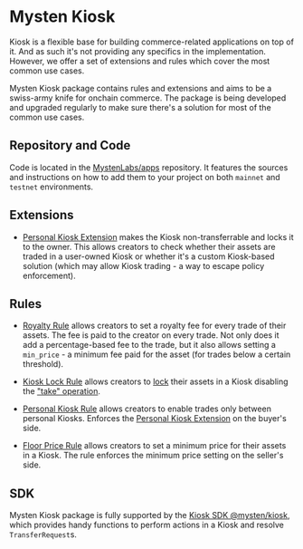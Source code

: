 # Mysten Kiosk

Kiosk is a flexible base for building commerce-related applications on top of it. And as such it's
not providing any specifics in the implementation. However, we offer a set of extensions and rules
which cover the most common use cases.

Mysten Kiosk package contains rules and extensions and aims to be a swiss-army knife for onchain
commerce. The package is being developed and upgraded regularly to make sure there's a solution for
most of the common use cases.

## Repository and Code

Code is located in the [MystenLabs/apps](https://github.com/MystenLabs/apps) repository. It features
the sources and instructions on how to add them to your project on both `mainnet` and `testnet`
environments.

## Extensions

- [Personal Kiosk Extension](./extensions/personal-kiosk.md) makes the Kiosk non-transferrable and locks it to
the owner. This allows creators to check whether their assets are traded in a user-owned Kiosk or
whether it's a custom Kiosk-based solution (which may allow Kiosk trading - a way to escape policy
enforcement).

## Rules

- [Royalty Rule](./rules/royalty-rule.md) allows creators to set a royalty fee for every trade of their
assets. The fee is paid to the creator on every trade. Not only does it add a percentage-based fee
to the trade, but it also allows setting a `min_price` - a minimum fee paid for the asset (for
trades below a certain threshold).

- [Kiosk Lock Rule](./rules/kiosk_lock_rule.md) allows creators to [lock](../kiosk/locking.md) their
assets in a Kiosk disabling the ["take" operation](../kiosk/place-and-take.md).

- [Personal Kiosk Rule](./rules/personal-kiosk.md) allows creators to enable trades only between personal
Kiosks. Enforces the [Personal Kiosk Extension](./extensions/personal-kiosk.md) on the buyer's side.

- [Floor Price Rule](./rules/floor-price-rule.md) allows creators to set a minimum price for their assets
in a Kiosk. The rule enforces the minimum price setting on the seller's side.

## SDK

Mysten Kiosk package is fully supported by the
[Kiosk SDK @mysten/kiosk](https://www.npmjs.com/package/@mysten/kiosk), which provides handy
functions to perform actions in a Kiosk and resolve `TransferRequest`s.
